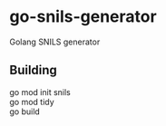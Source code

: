 # go-snils-generator
Golang SNILS generator  

## Building
go mod init snils  
go mod tidy  
go build  

